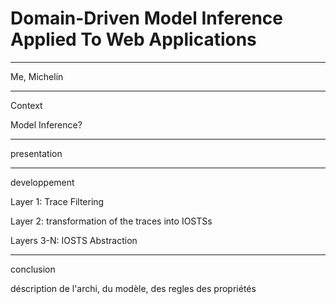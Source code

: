 # Domain-Driven Model Inference Applied To Web Applications

---

Me, Michelin

---

Context

Model Inference?


---

presentation

---

developpement



Layer 1: Trace Filtering

Layer 2: transformation of the traces into IOSTSs

Layers 3-N: IOSTS Abstraction

---

conclusion

déscription de l'archi, du modèle, des regles des propriétés
